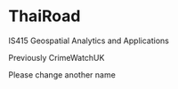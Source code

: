 # ThaiRoad

IS415 Geospatial Analytics and Applications

Previously CrimeWatchUK

Please change another name

